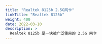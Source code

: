 ```yaml
---
title: "Realtek 8125b 2.5G网卡"
linkTitle: "Realtek 8125b"
weight: 400
date: 2022-03-10
description: >
  Realtek 8125b 是一块被广泛使用的 2.5G 网卡
---
```


